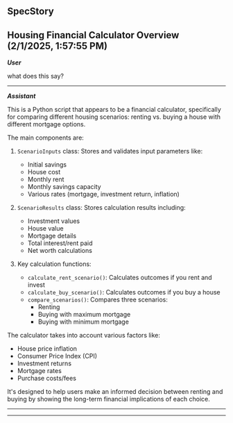 ## SpecStory

## Housing Financial Calculator Overview (2/1/2025, 1:57:55 PM)

_**User**_

what does this say?

---

_**Assistant**_

This is a Python script that appears to be a financial calculator, specifically for comparing different housing scenarios: renting vs. buying a house with different mortgage options.

The main components are:

1. `ScenarioInputs` class: Stores and validates input parameters like:
   - Initial savings
   - House cost
   - Monthly rent
   - Monthly savings capacity
   - Various rates (mortgage, investment return, inflation)

2. `ScenarioResults` class: Stores calculation results including:
   - Investment values
   - House value
   - Mortgage details
   - Total interest/rent paid
   - Net worth calculations

3. Key calculation functions:
   - `calculate_rent_scenario()`: Calculates outcomes if you rent and invest
   - `calculate_buy_scenario()`: Calculates outcomes if you buy a house
   - `compare_scenarios()`: Compares three scenarios:
     - Renting
     - Buying with maximum mortgage
     - Buying with minimum mortgage

The calculator takes into account various factors like:
- House price inflation
- Consumer Price Index (CPI)
- Investment returns
- Mortgage rates
- Purchase costs/fees

It's designed to help users make an informed decision between renting and buying by showing the long-term financial implications of each choice.

---



---

